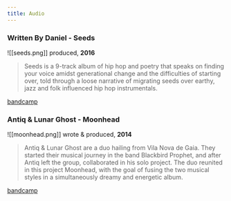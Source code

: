 ```yaml
---
title: Audio
---
```

### Written By Daniel - Seeds
![[seeds.png]]
produced, **2016**
> Seeds is a 9-track album of hip hop and poetry that speaks on finding your voice amidst generational change and the difficulties of starting over, told through a loose narrative of migrating seeds over earthy, jazz and folk influenced hip hop instrumentals.

[bandcamp](https://microfome.bandcamp.com/album/seeds)
### Antiq & Lunar Ghost - Moonhead

![[moonhead.png]]
wrote & produced, **2014**
> Antiq & Lunar Ghost are a duo hailing from Vila Nova de Gaia. They started their musical journey in the band Blackbird Prophet, and after Antiq left the group, collaborated in his solo project. The duo reunited in this project Moonhead, with the goal of fusing the two musical styles in a simultaneously dreamy and energetic album.

[bandcamp](https://microfome.bandcamp.com/album/moonhead)
